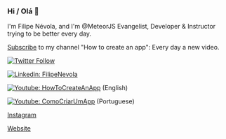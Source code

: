 ### Hi / Olá 👋

I'm Filipe Névola, and I'm @MeteorJS Evangelist, Developer & Instructor trying to be better every day.

[Subscribe](https://www.youtube.com/c/HowToCreateAnAppDev) to my channel "How to create an app": Every day a new video.

[![Twitter Follow](https://img.shields.io/twitter/follow/FilipeNevola?style=social)](https://twitter.com/FilipeNevola)

[![Linkedin: FilipeNevola](https://img.shields.io/badge/-Linkedin-blue?style=flat-square&logo=Linkedin&logoColor=white&link=https://www.linkedin.com/in/FilipeNevola/)](https://www.linkedin.com/in/loiane/)

[![Youtube: HowToCreateAnApp](https://img.shields.io/badge/-Youtube-red?style=flat-square&logo=Youtube&logoColor=white&link=https://www.youtube.com/c/HowToCreateAnAppDev)](https://www.youtube.com/c/HowToCreateAnAppDev) (English)

[![Youtube: ComoCriarUmApp](https://img.shields.io/badge/-Youtube-red?style=flat-square&logo=Youtube&logoColor=white&link=https://www.youtube.com/channel/UCZo_DmCzwmxMtv5Kv_dukpA)](https://www.youtube.com/channel/UCZo_DmCzwmxMtv5Kv_dukpA) (Portuguese)

[Instagram](https://www.instagram.com/filipenevola/)

[Website](https://www.filipenevola.com/)
